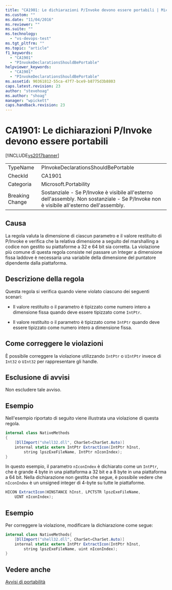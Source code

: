 ```yaml
---
title: "CA1901: Le dichiarazioni P/Invoke devono essere portabili | Microsoft Docs"
ms.custom: ""
ms.date: "11/04/2016"
ms.reviewer: ""
ms.suite: ""
ms.technology: 
  - "vs-devops-test"
ms.tgt_pltfrm: ""
ms.topic: "article"
f1_keywords: 
  - "CA1901"
  - "PInvokeDeclarationsShouldBePortable"
helpviewer_keywords: 
  - "CA1901"
  - "PInvokeDeclarationsShouldBePortable"
ms.assetid: 90361812-55ca-47f7-bce9-b8775d3b8803
caps.latest.revision: 23
author: "stevehoag"
ms.author: "shoag"
manager: "wpickett"
caps.handback.revision: 23
---
```

# CA1901: Le dichiarazioni P/Invoke devono essere portabili
[!INCLUDE[vs2017banner](../code-quality/includes/vs2017banner.md)]

|||  
|-|-|  
|TypeName|PInvokeDeclarationsShouldBePortable|  
|CheckId|CA1901|  
|Categoria|Microsoft.Portability|  
|Breaking Change|Sostanziale \- Se P\/Invoke è visibile all'esterno dell'assembly.  Non sostanziale \- Se P\/Invoke non è visibile all'esterno dell'assembly.|  
  
## Causa  
 La regola valuta la dimensione di ciascun parametro e il valore restituito di P\/Invoke e verifica che la relativa dimensione a seguito del marshalling a codice non gestito su piattaforme a 32 e 64 bit sia corretta.  La violazione più comune di questa regola consiste nel passare un Integer a dimensione fissa laddove è necessaria una variabile della dimensione del puntatore dipendente dalla piattaforma.  
  
## Descrizione della regola  
 Questa regola si verifica quando viene violato ciascuno dei seguenti scenari:  
  
-   Il valore restituito o il parametro è tipizzato come numero intero a dimensione fissa quando deve essere tipizzato come `IntPtr`.  
  
-   Il valore restituito o il parametro è tipizzato come `IntPtr` quando deve essere tipizzato come numero intero a dimensione fissa.  
  
## Come correggere le violazioni  
 È possibile correggere la violazione utilizzando `IntPtr` o `UIntPtr` invece di `Int32` o `UInt32` per rappresentare gli handle.  
  
## Esclusione di avvisi  
 Non escludere tale avviso.  
  
## Esempio  
 Nell'esempio riportato di seguito viene illustrata una violazione di questa regola.  
  
```c#  
internal class NativeMethods  
{  
    [DllImport("shell32.dll", CharSet=CharSet.Auto)]  
    internal static extern IntPtr ExtractIcon(IntPtr hInst,   
        string lpszExeFileName, IntPtr nIconIndex);  
}  
```  
  
 In questo esempio, il parametro `nIconIndex` è dichiarato come un `IntPtr`, che è grande 4 byte in una piattaforma a 32 bit e a 8 byte in una piattaforma a 64 bit.  Nella dichiarazione non gestita che segue, è possibile vedere che `nIconIndex` è un unsigned integer di 4\-byte su tutte le piattaforme.  
  
```c#  
HICON ExtractIcon(HINSTANCE hInst, LPCTSTR lpszExeFileName,   
    UINT nIconIndex);  
```  
  
## Esempio  
 Per correggere la violazione, modificare la dichiarazione come segue:  
  
```c#  
internal class NativeMethods{  
    [DllImport("shell32.dll", CharSet=CharSet.Auto)]   
    internal static extern IntPtr ExtractIcon(IntPtr hInst,   
        string lpszExeFileName, uint nIconIndex);  
}  
```  
  
## Vedere anche  
 [Avvisi di portabilità](../code-quality/portability-warnings.md)